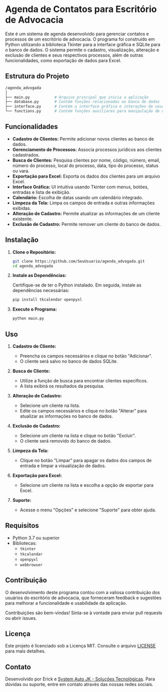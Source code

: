 # Agenda de Contatos para Escritório de Advocacia

Este é um sistema de agenda desenvolvido para gerenciar contatos e processos de um escritório de advocacia. O programa foi construído em Python utilizando a biblioteca Tkinter para a interface gráfica e SQLite para o banco de dados. O sistema permite o cadastro, visualização, alteração e exclusão de clientes e seus respectivos processos, além de outras funcionalidades, como exportação de dados para Excel.

## Estrutura do Projeto

```bash
/agenda_advogada
│
├── main.py           # Arquivo principal que inicia a aplicação
├── database.py       # Contém funções relacionadas ao banco de dados
├── interface.py      # Contém a interface gráfica e interações do usuário
└── functions.py      # Contém funções auxiliares para manipulação de dados e outras utilidades
```

## Funcionalidades

- **Cadastro de Clientes:** Permite adicionar novos clientes ao banco de dados.
- **Gerenciamento de Processos:** Associa processos jurídicos aos clientes cadastrados.
- **Busca de Clientes:** Pesquisa clientes por nome, código, número, email, número do processo, local do processo, data, tipo do processo, status ou vara.
- **Exportação para Excel:** Exporta os dados dos clientes para um arquivo Excel.
- **Interface Gráfica:** UI intuitiva usando Tkinter com menus, botões, entradas e lista de exibição.
- **Calendário:** Escolha de datas usando um calendário integrado.
- **Limpeza da Tela:** Limpa os campos de entrada e outras informações exibidas.
- **Alteração de Cadastro:** Permite atualizar as informações de um cliente existente.
- **Exclusão de Cadastro:** Permite remover um cliente do banco de dados.

## Instalação

1. **Clone o Repositório:**

   ```bash
   git clone https://github.com/SeuUsuario/agenda_advogada.git
   cd agenda_advogada
   ```

2. **Instale as Dependências:**

   Certifique-se de ter o Python instalado. Em seguida, instale as dependências necessárias:

   ```bash
   pip install tkcalendar openpyxl
   ```

3. **Execute o Programa:**

   ```bash
   python main.py
   ```

## Uso

1. **Cadastro de Cliente:**
   - Preencha os campos necessários e clique no botão "Adicionar".
   - O cliente será salvo no banco de dados SQLite.

2. **Busca de Cliente:**
   - Utilize a função de busca para encontrar clientes específicos.
   - A lista exibirá os resultados da pesquisa.

3. **Alteração de Cadastro:**
   - Selecione um cliente na lista.
   - Edite os campos necessários e clique no botão "Alterar" para atualizar as informações no banco de dados.

4. **Exclusão de Cadastro:**
   - Selecione um cliente na lista e clique no botão "Excluir".
   - O cliente será removido do banco de dados.

5. **Limpeza da Tela:**
   - Clique no botão "Limpar" para apagar os dados dos campos de entrada e limpar a visualização de dados.

6. **Exportação para Excel:**
   - Selecione um cliente na lista e escolha a opção de exportar para Excel.

7. **Suporte:**
   - Acesse o menu "Opções" e selecione "Suporte" para obter ajuda.

## Requisitos

- Python 3.7 ou superior
- Bibliotecas:
  - `tkinter`
  - `tkcalendar`
  - `openpyxl`
  - `webbrowser`

## Contribuição

O desenvolvimento deste programa contou com a valiosa contribuição dos usuários do escritório de advocacia, que forneceram feedback e sugestões para melhorar a funcionalidade e usabilidade da aplicação.

Contribuições são bem-vindas! Sinta-se à vontade para enviar pull requests ou abrir issues.

## Licença

Este projeto é licenciado sob a Licença MIT. Consulte o arquivo [LICENSE](LICENSE) para mais detalhes.

## Contato

Desenvolvido por Erick e [System Auto JK - Soluções Tecnológicas](https://www.instagram.com/systemautojk/). Para dúvidas ou suporte, entre em contato através das nossas redes sociais.